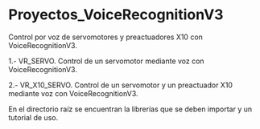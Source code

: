 # Proyectos_VoiceRecognitionV3
Control por voz de servomotores y preactuadores X10 con VoiceRecognitionV3.

1.- VR_SERVO. Control de un servomotor mediante voz con VoiceRecognitionV3.

2.- VR_X10_SERVO. Control de un servomotor y un preactuador X10 mediante voz con VoiceRecognitionV3.

En el directorio raíz se encuentran la librerías que se deben importar y un tutorial de uso.

